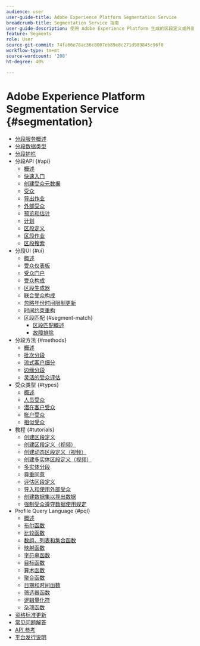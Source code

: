 ```yaml
---
audience: user
user-guide-title: Adobe Experience Platform Segmentation Service
breadcrumb-title: Segmentation Service 指南
user-guide-description: 使用 Adobe Experience Platform 生成的区段定义或外部来源，根据实时客户轮廓数据生成受众群体。
feature: Segments
role: User
source-git-commit: 74fa66e78ac36c8007eb89e8c271d989845c96f0
workflow-type: tm+mt
source-wordcount: '208'
ht-degree: 40%

---
```



# Adobe Experience Platform Segmentation Service {#segmentation}

- [分段服务概述](home.md)
- [分段数据类型](data-types.md)
- [分段护栏](https://experienceleague.adobe.com/docs/experience-platform/profile/guardrails.html?lang=zh-Hans#segmentation-guardrails)
- 分段API {#api}
   - [概述](api/overview.md)
   - [快速入门](api/getting-started.md)
   - [创建受众元数据](api/create-audience.md)
   - [受众](api/audiences.md)
   - [导出作业](api/export-jobs.md)
   - [外部受众](api/external-audiences.md)
   - [预览和估计](api/previews-and-estimates.md)
   - [计划](api/schedules.md)
   - [区段定义](api/segment-definitions.md)
   - [区段作业](api/segment-jobs.md)
   - [区段搜索](api/segment-search.md)
- 分段UI {#ui}
   - [概述](ui/overview.md)
   - [受众仪表板](ui/audience-dashboard.md)
   - [受众门户](ui/audience-portal.md)
   - [受众构成](ui/audience-composition.md)
   - [区段生成器](ui/segment-builder.md)
   - [联合受众构成](https://experienceleague.adobe.com/zh-hans/docs/federated-audience-composition/using/home)
   - [忽略年份时间限制更新](ui/ignore-year.md)
   - [时间约束重构](ui/segment-refactoring.md)
   - 区段匹配 {#segment-match}
      - [区段匹配概述](ui/segment-match/overview.md)
      - [故障排除](ui/segment-match/troubleshooting.md)
- 分段方法 {#methods}
   - [概述](methods/overview.md)
   - [批次分段](methods/batch-segmentation.md)
   - [流式客户细分](methods/streaming-segmentation.md)
   - [边缘分段](methods/edge-segmentation.md)
   - [灵活的受众评估](methods/flexible-audience-evaluation.md)
- 受众类型 {#types}
   - [概述](types/overview.md)
   - [人员受众](types/people-audiences.md)
   - [潜在客户受众](types/prospect-audiences.md)
   - [帐户受众](types/account-audiences.md)
   - [相似受众](types/lookalike-audiences.md)
- 教程 {#tutorials}
   - [创建区段定义](tutorials/create-a-segment.md)
   - [创建区段定义（视频）](video/create-segment.md)
   - [创建动态区段定义（视频）](video/create-a-dynamic-segment.md)
   - [创建多实体区段定义（视频）](video/create-multi-entity-segments.md)
   - [多实体分段](tutorials/multi-entity-segmentation.md)
   - [尊重同意](tutorials/consents.md)
   - [评估区段定义](tutorials/evaluate-a-segment.md)
   - [导入和使用外部受众](tutorials/using-external-audiences.md)
   - [创建数据集以导出数据](tutorials/create-dataset-export-segment.md)
   - [强制受众遵守数据使用规定](tutorials/governance.md)
- Profile Query Language {#pql}
   - [概述](pql/overview.md)
   - [布尔函数](pql/boolean-functions.md)
   - [比较函数](pql/comparison-functions.md)
   - [数组、列表和集合函数](pql/array-functions.md)
   - [映射函数](pql/map-functions.md)
   - [字符串函数](pql/string-functions.md)
   - [目标函数](pql/object-functions.md)
   - [算术函数](pql/arithmetic-functions.md)
   - [聚合函数](pql/aggregation-functions.md)
   - [日期和时间函数](pql/datetime-functions.md)
   - [筛选器函数](pql/filter-functions.md)
   - [逻辑量化符](pql/logical-quantifiers.md)
   - [杂项函数](pql/misc-functions.md)
- [资格标准更新](./eligibility-criteria-update.md)
- [常见问题解答](./faq.md)
- [API 参考](https://www.adobe.io/experience-platform-apis/references/segmentation/)
- [平台发行说明](https://experienceleague.adobe.com/zh-hans/docs/experience-platform/release-notes/latest)